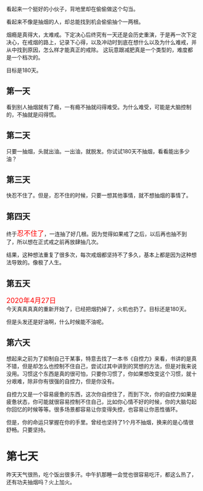 看起来一个挺好的小伙子，背地里却在偷偷做这个勾当。

看起来不像是抽烟的人，却总能找到机会偷偷抽个一两根。

烟瘾是真得大，太难戒。下定决心后终究有一天还是会历史重演，于是再一次下定决心，在戒烟的路上，记录下心得，以及冲动时到底在想什么以及为什么难戒，并从中找到原因，怎么样才能真正的戒除。
这玩意跟减肥真是一个类型的，难度都是一个档次的。

目标是180天。

## 第一天
看到别人抽烟就有了瘾，一有瘾不抽就闷得难受。为什么难受，可能是大脑控制的，不抽就是闷得慌。

## 第二天
只要一抽烟，头就出油。一出油，就脱发。你试试180天不抽烟，看看能出多少油？
## 第三天
快忍不住了。但是，忍不住的时候，只要一想其他事情，就不想抽烟的事情了。

## 第四天
终于<font size=4 color=red>忍不住了</font>，一连抽了好几根。因为觉得如果戒了之后，以后再也抽不到了，所以想在正式戒之前再放肆抽几次。

结果，这种想法重复了很多次，每次戒烟都坚持不了多久，基本上都是因为这种想法导致的。像极了人生。

## 第五天
<font size=4 color=red>2020年4月27日</font><br>
今天真真真真的重新开始了，已经把烟扔掉了，火机也扔了。目标还是180天。

但是头发还是好油啊，什么时候能不油呢。
## 第六天
想起来之前为了抑制自己干某事，特意去找了一本书《自控力》来看，书讲的是真不错，但是却怎么也控制不住自己，尝试过其中讲到的冥想的方法，但是对我来说没用。习惯这个东西是真的很可怕，只要你习惯了，你如果想改变这个习惯，就十分艰难，除非你有很强的自控力，但是你没有。

自控力又是一个容易疲惫的东西，这次你自控住了，而到下次，你的自控力如果是疲惫状态，你可能就很容易控制不住自己，比如你心情不好的时候，你的大脑勾起你回忆的时候等等。很多场景都容易让你变得失控，也容易让你恶性循环。

但是，你的命运只掌握在你的手里。曾经也坚持了1个月不抽烟，换来的是心情很舒畅。只要坚持。

# 第七天
昨天天气很热，吃个饭出很多汗。中午扒那睡一会觉也很容易吃汗，都这么热了，还有功夫抽烟吗？火上加火。